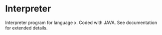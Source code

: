 # Interpreter
Interpreter program for language x. Coded with JAVA. See documentation for extended details.
